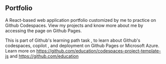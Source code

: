 ## Portfolio 

A React-based web application portfolio  customized by me to practice on Github Codespaces.
View my projects and know more about me by accessing the page on Github Pages.

This is part of Github's learning path task , to learn about Github's codespaces, copilot , and deployment on Github Pages or Microsoft Azure. Learn more on https://github.com/education/codespaces-project-template-js
and https://github.com/education
